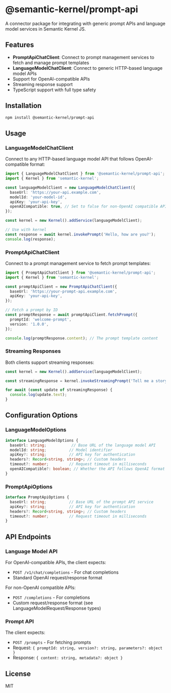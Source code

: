 # @semantic-kernel/prompt-api

A connector package for integrating with generic prompt APIs and language model services in Semantic Kernel JS.

## Features

- **PromptApiChatClient**: Connect to prompt management services to fetch and manage prompt templates
- **LanguageModelChatClient**: Connect to generic HTTP-based language model APIs
- Support for OpenAI-compatible APIs
- Streaming response support
- TypeScript support with full type safety

## Installation

```bash
npm install @semantic-kernel/prompt-api
```

## Usage

### LanguageModelChatClient

Connect to any HTTP-based language model API that follows OpenAI-compatible format:

```typescript
import { LanguageModelChatClient } from '@semantic-kernel/prompt-api';
import { Kernel } from 'semantic-kernel';

const languageModelClient = new LanguageModelChatClient({
  baseUrl: 'https://your-api.example.com',
  modelId: 'your-model-id',
  apiKey: 'your-api-key',
  openAICompatible: true, // Set to false for non-OpenAI compatible APIs
});

const kernel = new Kernel().addService(languageModelClient);

// Use with kernel
const response = await kernel.invokePrompt('Hello, how are you?');
console.log(response);
```

### PromptApiChatClient

Connect to a prompt management service to fetch prompt templates:

```typescript
import { PromptApiChatClient } from '@semantic-kernel/prompt-api';
import { Kernel } from 'semantic-kernel';

const promptApiClient = new PromptApiChatClient({
  baseUrl: 'https://your-prompt-api.example.com',
  apiKey: 'your-api-key',
});

// Fetch a prompt by ID
const promptResponse = await promptApiClient.fetchPrompt({
  promptId: 'welcome-prompt',
  version: '1.0.0',
});

console.log(promptResponse.content); // The prompt template content
```

### Streaming Responses

Both clients support streaming responses:

```typescript
const kernel = new Kernel().addService(languageModelClient);

const streamingResponse = kernel.invokeStreamingPrompt('Tell me a story');

for await (const update of streamingResponse) {
  console.log(update.text);
}
```

## Configuration Options

### LanguageModelOptions

```typescript
interface LanguageModelOptions {
  baseUrl: string;           // Base URL of the language model API
  modelId: string;          // Model identifier
  apiKey?: string;          // API key for authentication
  headers?: Record<string, string>; // Custom headers
  timeout?: number;         // Request timeout in milliseconds
  openAICompatible?: boolean; // Whether the API follows OpenAI format
}
```

### PromptApiOptions

```typescript
interface PromptApiOptions {
  baseUrl: string;          // Base URL of the prompt API service
  apiKey?: string;          // API key for authentication
  headers?: Record<string, string>; // Custom headers
  timeout?: number;         // Request timeout in milliseconds
}
```

## API Endpoints

### Language Model API

For OpenAI-compatible APIs, the client expects:
- `POST /v1/chat/completions` - For chat completions
- Standard OpenAI request/response format

For non-OpenAI compatible APIs:
- `POST /completions` - For completions
- Custom request/response format (see LanguageModelRequest/Response types)

### Prompt API

The client expects:
- `POST /prompts` - For fetching prompts
- Request: `{ promptId: string, version?: string, parameters?: object }`
- Response: `{ content: string, metadata?: object }`

## License

MIT